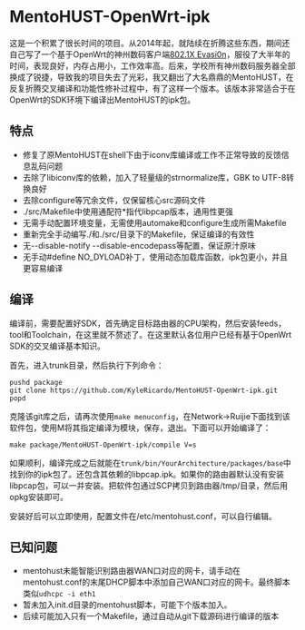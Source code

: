 # MentoHUST-OpenWrt-ipk

这是一个积累了很长时间的项目。从2014年起，就陆续在折腾这些东西，期间还自己写了一个基于OpenWrt的神州数码客户端[802.1X Evasi0n](https://github.com/KyleRicardo/802.1X-Evasi0n)，服役了大半年的时间，表现良好，内存占用小，工作效率高。后来，学校所有神州数码服务器全部换成了锐捷，导致我的项目失去了光彩，我又翻出了大名鼎鼎的MentoHUST，在反复折腾交叉编译和功能性修补过程中，有了这样一个版本。该版本非常适合于在OpenWrt的SDK环境下编译出MentoHUST的ipk包。



## 特点

- 修复了原MentoHUST在shell下由于iconv库编译或工作不正常导致的反馈信息乱码问题
- 去除了libiconv库的依赖，加入了轻量级的strnormalize库，GBK to UTF-8转换良好
- 去除configure等冗余文件，仅保留核心src源码文件
- ./src/Makefile中使用通配符*指代libpcap版本，通用性更强
- 无需手动配置环境变量，无需使用automake和configure生成所需Makefile
- 重新完全手动编写./和./src/目录下的Makefile，保证编译的有效性
- 无--disable-notify --disable-encodepass等配置，保证原汁原味
- 无手动#define NO_DYLOAD补丁，使用动态加载库函数，ipk包更小，并且更容易编译



## 编译

编译前，需要配置好SDK，首先确定目标路由器的CPU架构，然后安装feeds，tool和Toolchain，在这里就不赘述了。在这里默认各位用户已经有基于OpenWrt SDK的交叉编译基本知识。

首先，进入trunk目录，然后执行下列命令：

```
pushd package
git clone https://github.com/KyleRicardo/MentoHUST-OpenWrt-ipk.git
popd
```

克隆该git库之后，请再次使用`make menuconfig`，在Network->Ruijie下面找到该软件包，使用M将其指定编译为模块，保存，退出。下面可以开始编译了：

 `make package/MentoHUST-OpenWrt-ipk/compile V=s`

如果顺利，编译完成之后就能在`trunk/bin/YourArchitecture/packages/base`中找到你的ipk包了。还包含其依赖的libpcap.ipk。如果你的路由器默认没有安装libpcap包，可以一并安装。把软件包通过SCP拷贝到路由器/tmp/目录，然后用opkg安装即可。

安装好后可以立即使用，配置文件在/etc/mentohust.conf，可以自行编辑。

## 已知问题

- mentohust未能智能识别路由器WAN口对应的网卡，请手动在mentohust.conf的末尾DHCP脚本中添加自己WAN口对应的网卡。最终脚本类似`udhcpc -i eth1`
- 暂未加入init.d目录的mentohust脚本，可能下个版本加入。
- 后续可能加入只有一个Makefile，通过自动从git下载源码进行编译的版本

